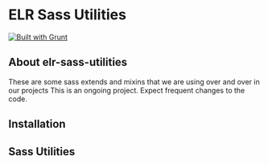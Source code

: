 # ELR Sass Utilities

[![Built with Grunt](https://cdn.gruntjs.com/builtwith.png)](http://gruntjs.com/)

## About elr-sass-utilities

These are some sass extends and mixins that we are using over and over in our projects
This is an ongoing project. Expect frequent changes to the code.

## Installation

## Sass Utilities